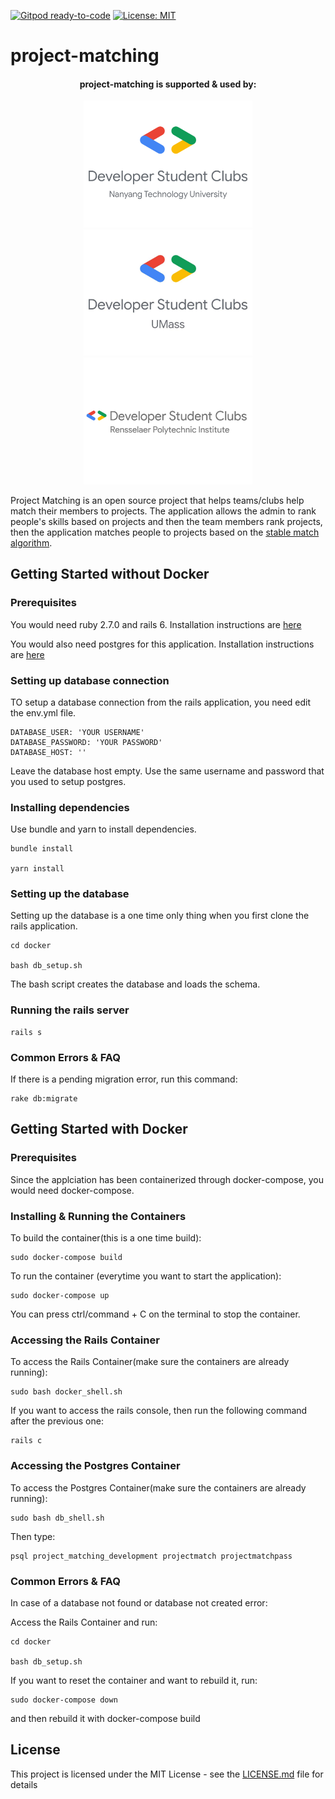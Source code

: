 [![Gitpod ready-to-code](https://img.shields.io/badge/Gitpod-ready--to--code-blue?logo=gitpod)](https://gitpod.io/#https://github.com/dsc-umass/project-matching)
[![License: MIT](https://img.shields.io/badge/License-MIT-yellow.svg)](https://opensource.org/licenses/MIT)

# project-matching

<!-- [![Build Status](https://travis-ci.org/abhinavtripathy/XAuth.svg?branch=master)](https://travis-ci.org/abhinavtripathy/XAuth) -->

<div><p align="center">
<center><h4>project-matching is supported & used by:</h4><a href="https://www.linkedin.com/company/dscntu/"><img width="270" src="assets/dsc_ntu.png" target="_blank"></a>
<a href="https://umassdsc.com/" target="_blank"><img width="270" src="assets/dsc_umass.jpg"></a>
<a href="http://www.dsc-rpi.club/" target="_blank"><img width="270" src="assets/dsc_rpi.png"></a>
</center></p></div>

Project Matching is an open source project that helps teams/clubs help match their members to projects. The application allows the admin to rank people's skills based on projects and then the team members rank projects, then the application matches people to projects based on the [stable match algorithm](https://en.wikipedia.org/wiki/Stable_marriage_problem). 

## Getting Started without Docker

### Prerequisites 

You would need ruby 2.7.0 and rails 6. Installation instructions are [here](https://gorails.com/setup/ubuntu/20.04)

You would also need postgres for this application. Installation instructions are [here](https://www.postgresql.org/download/)

### Setting up database connection 

TO setup a database connection from the rails application, you need edit the env.yml file. 

```
DATABASE_USER: 'YOUR USERNAME'
DATABASE_PASSWORD: 'YOUR PASSWORD'
DATABASE_HOST: ''
```

Leave the database host empty. Use the same username and password that you used to setup postgres.

### Installing dependencies 

Use bundle and yarn to install dependencies.

```
bundle install

yarn install
```

### Setting up the database 

Setting up the database is a one time only thing when you first clone the rails application.

```
cd docker 

bash db_setup.sh
```
The bash script creates the database and loads the schema.

### Running the rails server

```
rails s
```

### Common Errors & FAQ

If there is a pending migration error, run this command:

```
rake db:migrate
```

## Getting Started with Docker

### Prerequisites

Since the applciation has been containerized through docker-compose, you would need docker-compose.

### Installing & Running the Containers

To build the container(this is a one time build):

```
sudo docker-compose build
```

To run the container (everytime you want to start the application):

```
sudo docker-compose up
```

You can press ctrl/command + C on the terminal to stop the container.

### Accessing the Rails Container

To access the Rails Container(make sure the containers are already running):

```
sudo bash docker_shell.sh
```
If you want to access the rails console, then run the following command after the previous one:

```
rails c
```

### Accessing the Postgres Container

To access the Postgres Container(make sure the containers are already running):

```
sudo bash db_shell.sh
```

Then type:

```
psql project_matching_development projectmatch projectmatchpass
```

### Common Errors & FAQ

In case of a database not found or database not created error:

Access the Rails Container and run:

```
cd docker

bash db_setup.sh
```

If you want to reset the container and want to rebuild it, run:

```
sudo docker-compose down
```

and then rebuild it with docker-compose build


## License

This project is licensed under the MIT License - see the [LICENSE.md](LICENSE.md) file for details



